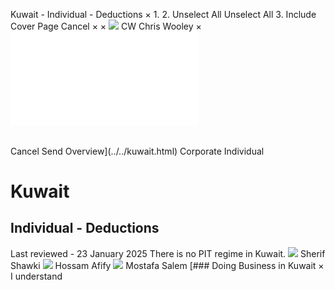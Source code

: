 Kuwait - Individual - Deductions
×
1.
2.
Unselect All
Unselect All
3.
Include Cover Page
Cancel
×
×
![](../../-/media/world-wide-tax-summaries/attachments/global---chris-wooley.ashx%3Frev=ac5e5f3223b34096b1afc2a6009c7320&revision=ac5e5f32-23b3-4096-b1af-c2a6009c7320&hash=859B7ADC84DC2CBEC9760E9E6EE7DE6D0A8BFCDF)
CW
Chris Wooley
×
![](deductions.html)
######
Cancel
Send
Overview](../../kuwait.html)
Corporate
Individual
# Kuwait
## Individual - Deductions
Last reviewed - 23 January 2025
There is no PIT regime in Kuwait.
![](../../-/media/world-wide-tax-summaries/kuwaitsherif-shawkikuwait--sherif-shawkijpg20210215115252034.ashx%3Frev=27ee0a5e86cb4f2795a41906af1d3348&revision=27ee0a5e-86cb-4f27-95a4-1906af1d3348&hash=186AAC8400789692CB1D45324115939D547E9ECB)
Sherif Shawki
![](../../-/media/world-wide-tax-summaries/kuwaithossam-afifykuwait--hossam-afifyjpg20230802145805333.ashx%3Frev=ba4894e6b4724609b1b28e005af30a9e&revision=ba4894e6-b472-4609-b1b2-8e005af30a9e&hash=49DDEDCABF13BB1A924C31C3BEB7078D19E63B60)
Hossam Afify
![](../../-/media/world-wide-tax-summaries/kuwaitmostafa-salemkuwait--mostafa-salempng20230802145912202.ashx%3Frev=94609cb27f0b497ea18f88fce302ef35&revision=94609cb2-7f0b-497e-a18f-88fce302ef35&hash=02530A1743B9E9E22AC29E73170E945B913313B8)
Mostafa Salem
[### Doing Business in Kuwait
×
I understand